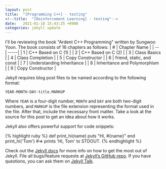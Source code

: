 ```yaml
---
layout: post
title:  "[Programming C++] - testing"
<!--title:  "[Reinforcement Learning] - testing"-->
date:   2021-01-18 15:43:25 +0900
categories: jekyll update
---
```

I'll be reviewing the book "Ardent C++ Programming" written by Sungwoo Yoon.
The book consists of 16 chapters as follows:
| #  | Chapter Name |
| -- | -----|
| 1  | C++ Based on C (1) |
| 2  | C++ Based on C (2) |
| 3  | Class Basics |
| 4  | Class Completion |
| 5  | Copy Constructor |
| 6  | friend, static, and const |
| 7  | Understanding Inheritance |
| 8  | Inheritance and Polymorphism |
| 9  | Copy Constructor |



Jekyll requires blog post files to be named according to the following format:

`YEAR-MONTH-DAY-title.MARKUP`

Where `YEAR` is a four-digit number, `MONTH` and `DAY` are both two-digit numbers, and `MARKUP` is the file extension representing the format used in the file. After that, include the necessary front matter. Take a look at the source for this post to get an idea about how it works.

Jekyll also offers powerful support for code snippets:

{% highlight ruby %}
def print_hi(name)
  puts "Hi, #{name}"
end
print_hi('Tom')
#=> prints 'Hi, Tom' to STDOUT.
{% endhighlight %}

Check out the [Jekyll docs][jekyll-docs] for more info on how to get the most out of Jekyll. File all bugs/feature requests at [Jekyll’s GitHub repo][jekyll-gh]. If you have questions, you can ask them on [Jekyll Talk][jekyll-talk].

[jekyll-docs]: https://jekyllrb.com/docs/home
[jekyll-gh]:   https://github.com/jekyll/jekyll
[jekyll-talk]: https://talk.jekyllrb.com/
